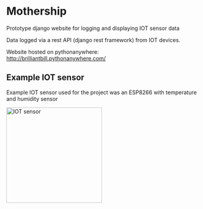 # Mothership
Prototype django website for logging and displaying IOT sensor data

Data logged via a rest API (django rest framework) from IOT devices.

Website hosted on pythonanywhere: http://brilliantbill.pythonanywhere.com/


## Example IOT sensor
Example IOT sensor used for the project was an ESP8266 with temperature and humidity sensor

<img src="https://drive.google.com/uc?export=view&id=1gy9kgbnNH2XqN_9ihjQOMIw-WjajGnNC" alt="IOT sensor" width="250"/>
